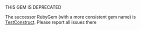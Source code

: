 THIS GEM IS DEPRECATED

The successor RubyGem (with a more consistent gem name) is [TestConstruct](https://github.com/bhb/test_construct). Please report all issues there

